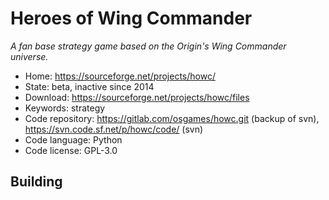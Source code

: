 # Heroes of Wing Commander

_A fan base strategy game based on the Origin's Wing Commander universe._

- Home: https://sourceforge.net/projects/howc/
- State: beta, inactive since 2014
- Download: https://sourceforge.net/projects/howc/files
- Keywords: strategy
- Code repository: https://gitlab.com/osgames/howc.git (backup of svn), https://svn.code.sf.net/p/howc/code/ (svn)
- Code language: Python
- Code license: GPL-3.0

## Building

